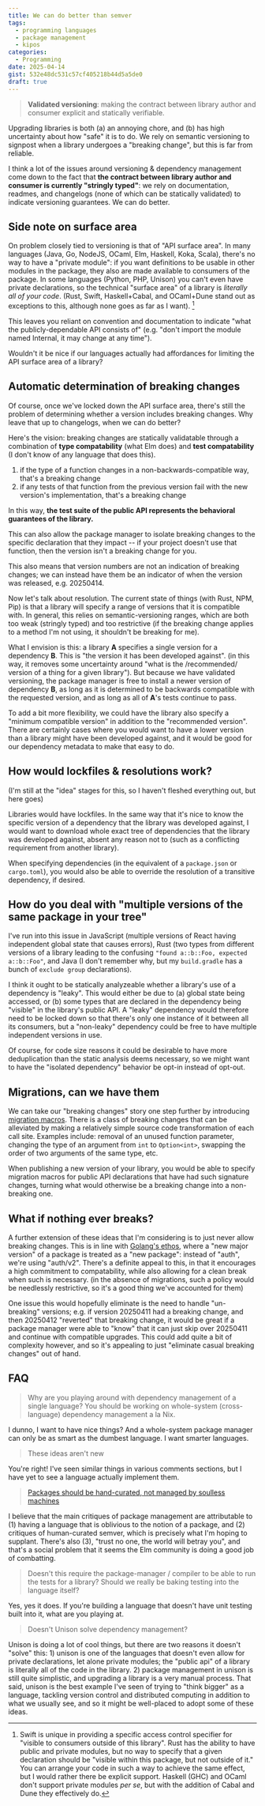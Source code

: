 ```yaml
---
title: We can do better than semver
tags:
  - programming languages
  - package management
  - kipos
categories:
  - Programming
date: 2025-04-14
gist: 532e48dc531c57cf405218b44d5a5de0
draft: true
---
```


> **Validated versioning**: making the contract between library author and consumer explicit and statically verifiable.

<!-- make unannounced breaking changes unrepresentable -->

Upgrading libraries is both (a) an annoying chore, and (b) has high uncertainty about how "safe" it is to do.
We rely on semantic versioning to signpost when a library undergoes a "breaking change", but this is far from reliable.

I think a lot of the issues around versioning & dependency management come down to the fact that **the contract between library author and consumer is currently "stringly typed"**: we rely on documentation, readmes, and changelogs (none of which can be statically validated) to indicate versioning guarantees. We can do better.

<!-- more -->

## Side note on surface area

On problem closely tied to versioning is that of "API surface area". In many languages (Java, Go, NodeJS, OCaml, Elm, Haskell, Koka, Scala), there's no way to have a "private module": if you want definitions to be usable in other modules in the package, they also are made available to consumers of the package. In some languages (Python, PHP, Unison) you can't even have private declarations, so the technical "surface area" of a library is *literally all of your code*. (Rust, Swift, Haskell+Cabal, and OCaml+Dune stand out as exceptions to this, although none goes as far as I want). [^go-far]

[^go-far]: Swift is unique in providing a specific access control specifier for "visible to consumers outside of this library". Rust has the ability to have public and private modules, but no way to specify that a given declaration should be "visible within this package, but not outside of it." You can arrange your code in such a way to achieve the same effect, but I would rather there be explicit support. Haskell (GHC) and OCaml don't support private modules *per se*, but with the addition of Cabal and Dune they effectively do.

This leaves you reliant on convention and documentation to indicate "what the publicly-dependable API consists of" (e.g. "don't import the module named Internal, it may change at any time").

Wouldn't it be nice if our languages actually had affordances for limiting the API surface area of a library?

## Automatic determination of breaking changes

Of course, once we've locked down the API surface area, there's still the problem of determining whether a version includes breaking changes. Why leave that up to changelogs, when we can do better?

Here's the vision: breaking changes are statically validatable through a combination of **type compatability** (what Elm does) and **test compatability** (I don't know of any language that does this).

1. if the type of a function changes in a non-backwards-compatible way, that's a breaking change
2. if any tests of that function from the previous version fail with the new version's implementation, that's a breaking change

In this way, **the test suite of the public API represents the behavioral guarantees of the library.**

This can also allow the package manager to isolate breaking changes to the specific declaration that they impact -- if your project doesn't use that function, then the version isn't a breaking change for you.

This also means that version numbers are not an indication of breaking changes; we can instead have them be an indicator of when the version was released, e.g. 20250414.

Now let's talk about resolution. The current state of things (with Rust, NPM, Pip) is that a library will specify a range of versions that it is compatible with. In general, this relies on semantic-versioning ranges, which are both too weak (stringly typed) and too restrictive (if the breaking change applies to a method I'm not using, it shouldn't be breaking for me).

What I envision is this: a library **A** specifies a single version for a dependency **B**. This is "the version it has been developed against". (in this way, it removes some uncertainty around "what is the /recommended/ version of a thing for a given library"). But because we have validated versioning, the package manager is free to install a newer version of dependency **B**, as long as it is determined to be backwards compatible with the requested version, and as long as all of **A**'s tests continue to pass.

To add a bit more flexibility, we could have the library also specify a "minimum compatible version" in addition to the "recommended version". There are certainly cases where you would want to have a lower version than a library might have been developed against, and it would be good for our dependency metadata to make that easy to do.

## How would lockfiles & resolutions work?

(I'm still at the "idea" stages for this, so I haven't fleshed everything out, but here goes)

Libraries would have lockfiles. In the same way that it's nice to know the specific version of a dependency that the library was developed against, I would want to download whole exact tree of dependencies that the library was developed against, absent any reason not to (such as a conflicting requirement from another library).

When specifying dependencies (in the equivalent of a `package.json` or `cargo.toml`), you would also be able to override the resolution of a transitive dependency, if desired.

## How do you deal with "multiple versions of the same package in your tree"

I've run into this issue in JavaScript (multiple versions of React having independent global state that causes errors), Rust (two types from different versions of a library leading to the confusing `"found a::b::Foo, expected a::b::Foo"`, and Java (I don't remember why, but my `build.gradle` has a bunch of `exclude group` declarations).

I think it ought to be statically analyzeable whether a library's use of a dependency is "leaky". This would either be due to (a) global state being accessed, or (b) some types that are declared in the dependency being "visible" in the library's public API. A "leaky" dependency would therefore need to be locked down so that there's only one instance of it between all its consumers, but a "non-leaky" dependency could be free to have multiple independent versions in use.

Of course, for code size reasons it could be desirable to have more deduplication than the static analysis deems necessary, so we might want to have the "isolated dependency" behavior be opt-in instead of opt-out.

## Migrations, can we have them

We can take our "breaking changes" story one step further by introducing [migration macros](https://welltypedwitch.bearblog.dev/the-way-were-thinking-about-breaking-changes-is-really-silly/). There is a class of breaking changes that can be alleviated by making a relatively simple source code transformation of each call site. Examples include: removal of an unused function parameter, changing the type of an argument from `int` to `Option<int>`, swapping the order of two arguments of the same type, etc.

When publishing a new version of your library, you would be able to specify migration macros for public API declarations that have had such signature changes, turning what would otherwise be a breaking change into a non-breaking one.

## What if nothing ever breaks?

A further extension of these ideas that I'm considering is to just never allow breaking changes. This is in line with [Golang's ethos](https://research.swtch.com/vgo-import), where a "new major version" of a package is treated as a "new package": instead of "auth", we're using "auth/v2". There's a definite appeal to this, in that it encourages a high commitment to compatability, while also allowing for a clean break when such is necessary. (in the absence of migrations, such a policy would be needlessly restrictive, so it's a good thing we've accounted for them)

One issue this would hopefully eliminate is the need to handle "un-breaking" versions; e.g. if version 20250411 had a breaking change, and then 20250412 "reverted" that breaking change, it would be great if a package manager were able to "know" that it can just skip over 20250411 and continue with compatible upgrades. This could add quite a bit of complexity however, and so it's appealing to just "eliminate casual breaking changes" out of hand.

## FAQ

> Why are you playing around with dependency management of a single language? You should be working on whole-system (cross-language) dependency management a la Nix.

I dunno, I want to have nice things? And a whole-system package manager can only be as smart as the dumbest language. I want smarter languages.

> These ideas aren't new

You're right! I've seen similar things in various comments sections, but I have yet to see a language actually implement them.

> [Packages should be hand-curated, not managed by soulless machines](https://odin-lang.org/docs/faq/#how-do-i-manage-my-code-without-a-package-manager)

I believe that the main critiques of package management are attributable to (1) having a language that is oblivious to the notion of a package, and (2) critiques of human-curated semver, which is precisely what I'm hoping to supplant. There's also (3), "trust no one, the world will betray you", and that's a social problem that it seems the Elm community is doing a good job of combatting.

> Doesn't this require the package-manager / compiler to be able to run the tests for a library? Should we really be baking testing into the language itself?

Yes, yes it does. If you're building a language that doesn't have unit testing built into it, what are you playing at.

> Doesn't Unison solve dependency management?

Unison is doing a lot of cool things, but there are two reasons it doesn't "solve" this: 1) unison is one of the languages that doesn't even allow for private declarations, let alone private modules; the "public api" of a library is literally all of the code in the library. 2) package management in unison is still quite simplistic, and upgrading a library is a very manual process. That said, unison is the best example I've seen of trying to "think bigger" as a language, tackling version control and distributed computing in addition to what we usually see, and so it might be well-placed to adopt some of these ideas.
